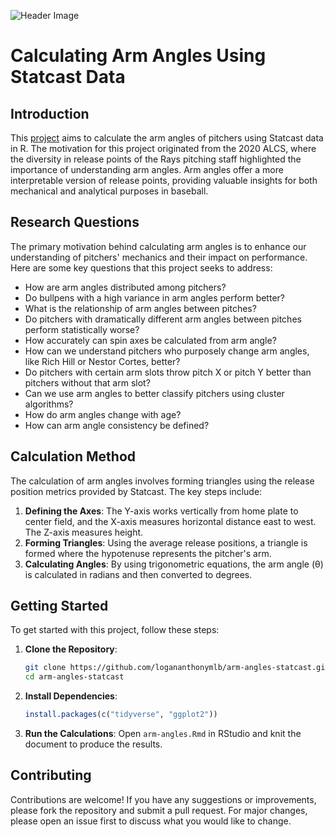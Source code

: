 ![Header Image](https://github.com/logananthony/arm-angles-statcast/blob/main/Arm%20Angles.png)

# Calculating Arm Angles Using Statcast Data

## Introduction
This [project](https://github.com/logananthony/arm-angles-statcast/blob/main/Calculating%20Arm%20Angles%20Using%20Statcast%20Data%20%7C%20Rundown%20Baseball.pdf) aims to calculate the arm angles of pitchers using Statcast data in R. The motivation for this project originated from the 2020 ALCS, where the diversity in release points of the Rays pitching staff highlighted the importance of understanding arm angles. Arm angles offer a more interpretable version of release points, providing valuable insights for both mechanical and analytical purposes in baseball.

## Research Questions
The primary motivation behind calculating arm angles is to enhance our understanding of pitchers' mechanics and their impact on performance. Here are some key questions that this project seeks to address:
- How are arm angles distributed among pitchers?
- Do bullpens with a high variance in arm angles perform better?
- What is the relationship of arm angles between pitches?
- Do pitchers with dramatically different arm angles between pitches perform statistically worse?
- How accurately can spin axes be calculated from arm angle?
- How can we understand pitchers who purposely change arm angles, like Rich Hill or Nestor Cortes, better?
- Do pitchers with certain arm slots throw pitch X or pitch Y better than pitchers without that arm slot?
- Can we use arm angles to better classify pitchers using cluster algorithms?
- How do arm angles change with age?
- How can arm angle consistency be defined?

## Calculation Method
The calculation of arm angles involves forming triangles using the release position metrics provided by Statcast. The key steps include:
1. **Defining the Axes**: The Y-axis works vertically from home plate to center field, and the X-axis measures horizontal distance east to west. The Z-axis measures height.
2. **Forming Triangles**: Using the average release positions, a triangle is formed where the hypotenuse represents the pitcher's arm.
3. **Calculating Angles**: By using trigonometric equations, the arm angle (θ) is calculated in radians and then converted to degrees.


## Getting Started
To get started with this project, follow these steps:

1. **Clone the Repository**:
    ```bash
    git clone https://github.com/logananthonymlb/arm-angles-statcast.git
    cd arm-angles-statcast
    ```

2. **Install Dependencies**:
    ```r
    install.packages(c("tidyverse", "ggplot2"))
    ```

3. **Run the Calculations**:
    Open `arm-angles.Rmd` in RStudio and knit the document to produce the results.

## Contributing
Contributions are welcome! If you have any suggestions or improvements, please fork the repository and submit a pull request. For major changes, please open an issue first to discuss what you would like to change.

